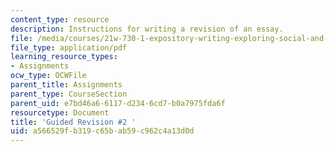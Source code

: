 ```yaml
---
content_type: resource
description: Instructions for writing a revision of an essay.
file: /media/courses/21w-730-1-expository-writing-exploring-social-and-ethical-issues-through-film-and-print-fall-2002/a566529fb319c65bab59c962c4a13d0d_guid_re2.pdf
file_type: application/pdf
learning_resource_types:
- Assignments
ocw_type: OCWFile
parent_title: Assignments
parent_type: CourseSection
parent_uid: e7bd46a6-6117-d234-6cd7-b0a7975fda6f
resourcetype: Document
title: 'Guided Revision #2 '
uid: a566529f-b319-c65b-ab59-c962c4a13d0d
---
```

